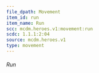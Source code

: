 ```yaml
---
file_dpath: Movement
item_id: run
item_name: Run
scc: mcdm.heroes.v1:movement:run
scdc: 1.1.1:2:04
source: mcdm.heroes.v1
type: movement
---
```


###### Run
